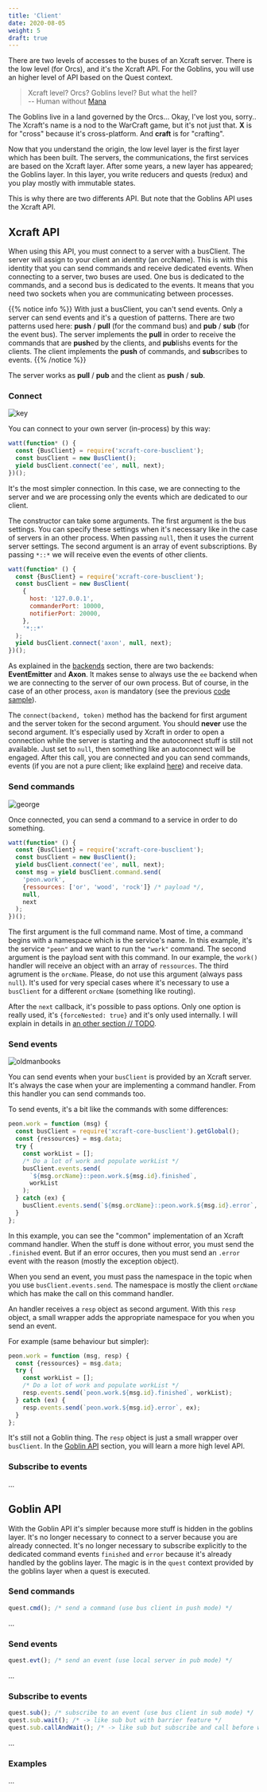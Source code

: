 ```yaml
---
title: 'Client'
date: 2020-08-05
weight: 5
draft: true
---
```


There are two levels of accesses to the buses of an Xcraft server. There is the
low level (for Orcs), and it's the Xcraft API. For the Goblins, you will use an
higher level of API based on the Quest context.

> Xcraft level? Orcs? Goblins level? But what the hell?  
> -- Human without [Mana][1]

The Goblins live in a land governed by the Orcs... Okay, I've lost you, sorry..
The Xcraft's name is a nod to the WarCraft game, but it's not just that. **X**
is for "cross" because it's cross-platform. And **craft** is for "crafting".

Now that you understand the origin, the low level layer is the first layer which
has been built. The servers, the communications, the first services are based on
the Xcraft layer. After some years, a new layer has appeared; the Goblins layer.
In this layer, you write reducers and quests (redux) and you play mostly with
immutable states.

This is why there are two differents API. But note that the Goblins API uses the
Xcraft API.

## Xcraft API

When using this API, you must connect to a server with a busClient. The server
will assign to your client an identity (an orcName). This is with this identity
that you can send commands and receive dedicated events. When connecting to a
server, two buses are used. One bus is dedicated to the commands, and a second
bus is dedicated to the events. It means that you need two sockets when you are
communicating between processes.<a name="pure"></a>

{{% notice info %}} With just a busClient, you can't send events. Only a server
can send events and it's a question of patterns. There are two patterns used
here: **push** / **pull** (for the command bus) and **pub** / **sub** (for the
event bus). The server implements the **pull** in order to receive the commands
that are **push**ed by the clients, and **pub**lishs events for the clients. The
client implements the **push** of commands, and **sub**scribes to events.
{{% /notice %}}

The server works as **pull** / **pub** and the client as **push** / **sub**.

### Connect

![key](/img/key.svg?width=256)

You can connect to your own server (in-process) by this way:

```js
watt(function* () {
  const {BusClient} = require('xcraft-core-busclient');
  const busClient = new BusClient();
  yield busClient.connect('ee', null, next);
})();
```

It's the most simpler connection. In this case, we are connecting to the server
and we are processing only the events which are dedicated to our client.

The constructor can take some arguments. The first argument is the bus settings.
You can specify these settings when it's necessary like in the case of servers
in an other process. When passing `null`, then it uses the current server
settings. The second argument is an array of event subscriptions. By passing
`*::*` we will receive even the events of other clients.<a name="axon"></a>

```js
watt(function* () {
  const {BusClient} = require('xcraft-core-busclient');
  const busClient = new BusClient(
    {
      host: '127.0.0.1',
      commanderPort: 10000,
      notifierPort: 20000,
    },
    '*::*'
  );
  yield busClient.connect('axon', null, next);
})();
```

As explained in the [backends](/xcraft/infrastructure/backends) section, there
are two backends: **EventEmitter** and **Axon**. It makes sense to always use
the `ee` backend when we are connecting to the server of our own process. But of
course, in the case of an other process, `axon` is mandatory (see the previous
[code sample](#axon)).

The `connect(backend, token)` method has the backend for first argument and the
server token for the second argument. You should **never** use the second
argument. It's especially used by Xcraft in order to open a connection while the
server is starting and the autoconnect stuff is still not available. Just set to
`null`, then something like an autoconnect will be engaged. After this call, you
are connected and you can send commands, events (if you are not a pure client;
like explaind [here](#pure)) and receive data.

### Send commands

![george](/img/george.svg)

Once connected, you can send a command to a service in order to do something.

```js
watt(function* () {
  const {BusClient} = require('xcraft-core-busclient');
  const busClient = new BusClient();
  yield busClient.connect('ee', null, next);
  const msg = yield busClient.command.send(
    'peon.work',
    {ressources: ['or', 'wood', 'rock']} /* payload */,
    null,
    next
  );
})();
```

The first argument is the full command name. Most of time, a command begins with
a namespace which is the service's name. In this example, it's the service
`"peon"` and we want to run the `"work"` command. The second argument is the
payload sent with this command. In our example, the `work()` handler will
receive an object with an array of `ressources`. The third agrument is the
`orcName`. Please, do not use this argument (always pass `null`). It's used for
very special cases where it's necessary to use a `busClient` for a different
`orcName` (something like routing).

After the `next` callback, it's possible to pass options. Only one option is
really used, it's `{forceNested: true}` and it's only used internally. I will
explain in details in [an other section // TODO](TODO).

### Send events

![oldmanbooks](/img/oldmanbooks.svg?width=256px)

You can send events when your `busClient` is provided by an Xcraft server. It's
always the case when your are implementing a command handler. From this handler
you can send commands too.

To send events, it's a bit like the commands with some differences:

```js
peon.work = function (msg) {
  const busClient = require('xcraft-core-busclient').getGlobal();
  const {ressources} = msg.data;
  try {
    const workList = [];
    /* Do a lot of work and populate workList */
    busClient.events.send(
      `${msg.orcName}::peon.work.${msg.id}.finished`,
      workList
    );
  } catch (ex) {
    busClient.events.send(`${msg.orcName}::peon.work.${msg.id}.error`, ex);
  }
};
```

In this example, you can see the "common" implementation of an Xcraft command
handler. When the stuff is done without error, you must send the `.finished`
event. But if an error occures, then you must send an `.error` event with the
reason (mostly the exception object).

When you send an event, you must pass the namespace in the topic when you use
`busClient.events.send`. The namespace is mostly the client `orcName` which has
make the call on this command handler.

An handler receives a `resp` object as second argument. With this `resp` object,
a small wrapper adds the appropriate namespace for you when you send an event.

For example (same behaviour but simpler):

```js
peon.work = function (msg, resp) {
  const {ressources} = msg.data;
  try {
    const workList = [];
    /* Do a lot of work and populate workList */
    resp.events.send(`peon.work.${msg.id}.finished`, workList);
  } catch (ex) {
    resp.events.send(`peon.work.${msg.id}.error`, ex);
  }
};
```

It's still not a Goblin thing. The `resp` object is just a small wrapper over
`busClient`. In the [Goblin API](#goblin-api) section, you will learn a more
high level API.

### Subscribe to events

...

## Goblin API

With the Goblin API it's simpler because more stuff is hidden in the goblins
layer. It's no longer necessary to connect to a server because you are already
connected. It's no longer necessary to subscribe explicitly to the dedicated
command events `finished` and `error` because it's already handled by the
goblins layer. The magic is in the `quest` context provided by the goblins layer
when a quest is executed.

### Send commands

```js
quest.cmd(); /* send a command (use bus client in push mode) */
```

...

### Send events

```js
quest.evt(); /* send an event (use local server in pub mode) */
```

...

### Subscribe to events

```js
quest.sub(); /* subscribe to an event (use bus client in sub mode) */
quest.sub.wait(); /* -> like sub but with barrier feature */
quest.sub.callAndWait(); /* -> like sub but subscribe and call before waiting on the event */
```

...

### Examples

...

[1]: https://en.wikipedia.org/wiki/Magic_(game_terminology)

